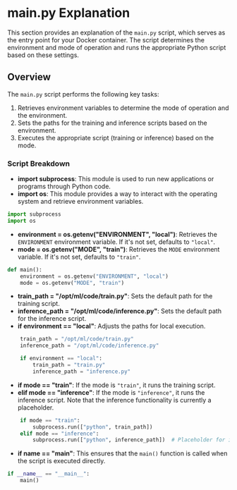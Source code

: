 
# main.py Explanation

This section provides an explanation of the `main.py` script, which serves as the entry point for your Docker container. The script determines the environment and mode of operation and runs the appropriate Python script based on these settings.

## Overview

The `main.py` script performs the following key tasks:
1. Retrieves environment variables to determine the mode of operation and the environment.
2. Sets the paths for the training and inference scripts based on the environment.
3. Executes the appropriate script (training or inference) based on the mode.

### Script Breakdown

- **import subprocess**: This module is used to run new applications or programs through Python code.
- **import os**: This module provides a way to interact with the operating system and retrieve environment variables.
```python
import subprocess
import os
```

- **environment = os.getenv("ENVIRONMENT", "local")**: Retrieves the `ENVIRONMENT` environment variable. If it's not set, defaults to `"local"`.
- **mode = os.getenv("MODE", "train")**: Retrieves the `MODE` environment variable. If it's not set, defaults to `"train"`.
```python
def main():
    environment = os.getenv("ENVIRONMENT", "local")
    mode = os.getenv("MODE", "train")
```

- **train_path = "/opt/ml/code/train.py"**: Sets the default path for the training script.
- **inference_path = "/opt/ml/code/inference.py"**: Sets the default path for the inference script.
- **if environment == "local"**: Adjusts the paths for local execution.
```python
    train_path = "/opt/ml/code/train.py"
    inference_path = "/opt/ml/code/inference.py"

    if environment == "local":
        train_path = "train.py"
        inference_path = "inference.py"
```

- **if mode == "train"**: If the mode is `"train"`, it runs the training script.
- **elif mode == "inference"**: If the mode is `"inference"`, it runs the inference script. Note that the inference functionality is currently a placeholder.
```python
    if mode == "train":
        subprocess.run(["python", train_path])
    elif mode == "inference":
        subprocess.run(["python", inference_path])  # Placeholder for inference script
```

- **if __name__ == "__main__"**: This ensures that the `main()` function is called when the script is executed directly.

```python
if __name__ == "__main__":
    main()
```
